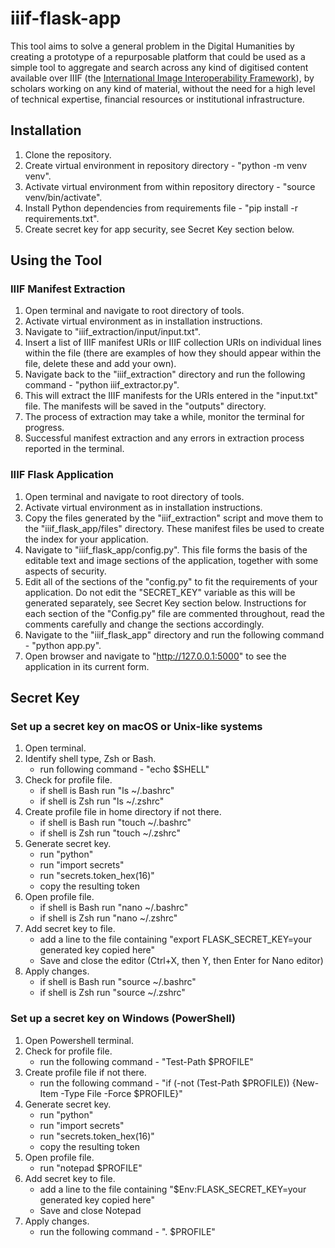 # iiif-flask-app

This tool aims to solve a general problem in the Digital Humanities by creating a prototype of a repurposable platform that could be used as a simple tool to aggregate and search across any kind of digitised content available over IIIF (the [International Image Interoperability Framework](https://iiif.io/)), by scholars working on any kind of material, without the need for a high level of technical expertise, financial resources or institutional infrastructure.

## Installation

1. Clone the repository.
2. Create virtual environment in repository directory - "python -m venv venv".
3. Activate virtual environment from within repository directory - "source venv/bin/activate".
4. Install Python dependencies from requirements file - "pip install -r requirements.txt".
5. Create secret key for app security, see Secret Key section below.

## Using the Tool

### IIIF Manifest Extraction

1. Open terminal and navigate to root directory of tools.
2. Activate virtual environment as in installation instructions.
3. Navigate to "iiif_extraction/input/input.txt".
4. Insert a list of IIIF manifest URIs or IIIF collection URIs on individual lines within the file (there are examples of how they should appear within the file, delete these and add your own).
5. Navigate back to the "iiif_extraction" directory and run the following command - "python iiif_extractor.py".
6. This will extract the IIIF manifests for the URIs entered in the "input.txt" file. The manifests will be saved in the "outputs" directory.
7. The process of extraction may take a while, monitor the terminal for progress.
8. Successful manifest extraction and any errors in extraction process reported in the terminal.

### IIIF Flask Application

1. Open terminal and navigate to root directory of tools.
2. Activate virtual environment as in installation instructions.
3. Copy the files generated by the "iiif_extraction" script and move them to the "iiif_flask_app/files" directory. These manifest files be used to create the index for your application.
4. Navigate to "iiif_flask_app/config.py". This file forms the basis of the editable text and image sections of the application, together with some aspects of security.
5. Edit all of the sections of the "config.py" to fit the requirements of your application. Do not edit the "SECRET_KEY" variable as this will be generated separately, see Secret Key section below. Instructions for each section of the "Config.py" file are commented throughout, read the comments carefully and change the sections accordingly.
6. Navigate to the "iiif_flask_app" directory and run the following command - "python app.py".  
7. Open browser and navigate to "http://127.0.0.1:5000" to see the application in its current form.

## Secret Key

### Set up a secret key on macOS or Unix-like systems

1. Open terminal.
2. Identify shell type, Zsh or Bash.
    - run following command - "echo $SHELL"
3. Check for profile file.
    - if shell is Bash run "ls ~/.bashrc"
    - if shell is Zsh run "ls ~/.zshrc"
4. Create profile file in home directory if not there.
    - if shell is Bash run "touch ~/.bashrc"
    - if shell is Zsh run "touch ~/.zshrc"
5. Generate secret key.
    - run "python"
    - run "import secrets"
    - run "secrets.token_hex(16)"
    - copy the resulting token
6. Open profile file.
    - if shell is Bash run "nano ~/.bashrc"
    - if shell is Zsh run "nano ~/.zshrc"
7. Add secret key to file.
    - add a line to the file containing "export FLASK_SECRET_KEY=your generated key copied here"
    - Save and close the editor (Ctrl+X, then Y, then Enter for Nano editor)
8. Apply changes.
    - if shell is Bash run "source ~/.bashrc"
    - if shell is Zsh run "source ~/.zshrc"

### Set up a secret key on Windows (PowerShell)

1. Open Powershell terminal.
2. Check for profile file.
    - run the following command - "Test-Path $PROFILE"
3. Create profile file if not there.
    - run the following command - "if (-not (Test-Path $PROFILE)) {New-Item -Type File -Force $PROFILE}"
4. Generate secret key.
    - run "python"
    - run "import secrets"
    - run "secrets.token_hex(16)"
    - copy the resulting token
5. Open profile file.
    - run "notepad $PROFILE"
6. Add secret key to file.
    - add a line to the file containing "$Env:FLASK_SECRET_KEY=your generated key copied here"
    - Save and close Notepad
7. Apply changes.
    - run the following command - ". $PROFILE"
